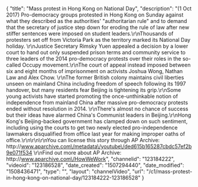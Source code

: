 {
    "title": "Mass protest in Hong Kong on National Day",
    "description": "(1 Oct 2017) Pro-democracy groups protested in Hong Kong on Sunday against what they described as the authorities' \"authoritarian rule\" and to demand that the secretary of justice step down for eroding the rule of law after new stiffer sentences were imposed on student leaders.\r\nThousands of protesters set off from Victoria Park as the territory marked its National Day holiday. \r\nJustice Secretary Rimsky Yuen appealed a decision by a lower court to hand out only suspended prison terms and community service to three leaders of the 2014 pro-democracy protests over their roles in the so-called Occupy movement.\r\nThe court of appeal instead imposed between six and eight months of imprisonment on activists Joshua Wong, Nathan Law and Alex Chow. \r\nThe former British colony maintains civil liberties unseen on mainland China including freedom of speech following its 1997 handover, but many residents fear Beijing is tightening its grip.\r\nSome young activists have started promoting the once-unthinkable notion of independence from mainland China after massive pro-democracy protests ended without resolution in 2014. \r\nThere's almost no chance of success but their ideas have alarmed China's Communist leaders in Beijing.\r\nHong Kong's Beijing-backed government has clamped down on such sentiment, including using the courts to get two newly elected pro-independence lawmakers disqualified from office last year for making improper oaths of office.\r\n\r\n\r\nYou can license this story through AP Archive: http:\/\/www.aparchive.com\/metadata\/youtube\/ded615b165287cbdc57ef2b9e071f534 \r\nFind out more about AP Archive: http:\/\/www.aparchive.com\/HowWeWork",
    "channelid": "123184222",
    "videoid": "123186528",
    "date_created": "1507294440",
    "date_modified": "1508436471",
    "type": "",
    "layout": "channelVideo",
    "url": "\/c1\/mass-protest-in-hong-kong-on-national-day\/123184222-123186528"
}